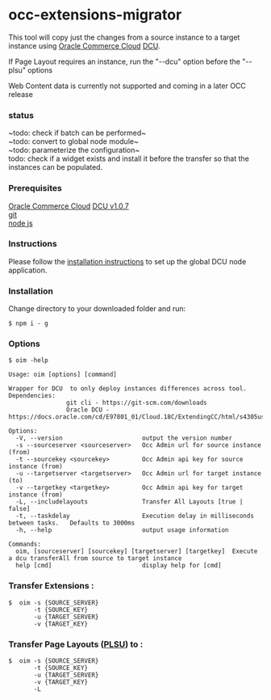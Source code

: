 # occ-extensions-migrator

This tool will copy just the changes from a source instance to a target instance
using [Oracle Commerce Cloud](https://cloud.oracle.com/en_US/commerce-cloud "Oracle Commerce Cloud") [DCU](https://docs.oracle.com/cd/E97801_01/Cloud.18C/ExtendingCC/html/s4305usethedesigncodeutility01.htm "Use the Design Code Utility").

If Page Layout requires an instance, run the "--dcu" option before the "--plsu" options

Web Content data is currently not supported and coming in a later OCC release

### status
~todo:  check if batch can be performed~    
~todo:  convert to global node module~     
~todo:  parameterize the configuration~      
todo: check if a widget exists and install it before the transfer so that the instances can be populated.

### Prerequisites
[Oracle Commerce Cloud](https://cloud.oracle.com/en_US/commerce-cloud "Oracle Commerce Cloud") [DCU v1.0.7](https://docs.oracle.com/cd/E97801_01/Cloud.18C/ExtendingCC/html/s4305usethedesigncodeutility01.html "Use the Design Code Utility")  
[git](https://git-scm.com/downloads "download git")  
[node js](https://nodejs.org/en/ "Node JS")


### Instructions
Please follow the [installation instructions](https://docs.oracle.com/cd/E97801_01/Cloud.18C/ExtendingCC/html/s4305downloadandinstallthedesigncodeu01.html "install Design and Code Utility") to set up the global DCU node application.


### Installation
Change directory to your downloaded folder and run:
```
$ npm i - g
```

### Options
```
$ oim -help

Usage: oim [options] [command]

Wrapper for DCU  to only deploy instances differences across tool.
Dependencies:
                git cli - https://git-scm.com/downloads
                Oracle DCU -  https://docs.oracle.com/cd/E97801_01/Cloud.18C/ExtendingCC/html/s4305usethedcutograbanduploadsourceco01.html

Options:
  -V, --version                      output the version number
  -s --sourceserver <sourceserver>   Occ Admin url for source instance (from)
  -t --sourcekey <sourcekey>         Occ Admin api key for source instance (from)
  -u --targetserver <targetserver>   Occ Admin url for target instance (to)
  -v --targetkey <targetkey>         Occ Admin api key for target instance (from)
  -L, --includelayouts               Transfer All Layouts [true | false]
  -t, --taskdelay                    Execution delay in milliseconds between tasks.   Defaults to 3000ms
  -h, --help                         output usage information

Commands:
  oim, [sourceserver] [sourcekey] [targetserver] [targetkey]  Execute a dcu transferAll from source to target instance
  help [cmd]                         display help for [cmd]
```


### Transfer Extensions :
```
$  oim -s {SOURCE_SERVER}
       -t {SOURCE_KEY}
       -u {TARGET_SERVER}
       -v {TARGET_KEY}

```

### Transfer Page Layouts ([PLSU](https://docs.oracle.com/cd/E97801_01/Cloud.18C/ExtendingCC/html/s4305usetheplsuutility01.html "Page Layout Synchronization Utility")) to :
```
$  oim -s {SOURCE_SERVER}
       -t {SOURCE_KEY}
       -u {TARGET_SERVER}
       -v {TARGET_KEY}
       -L
```

